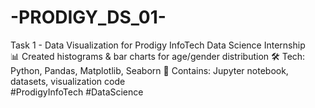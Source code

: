 # -PRODIGY_DS_01-
Task 1 - Data Visualization for Prodigy InfoTech Data Science Internship  
📊 Created histograms &amp; bar charts for age/gender distribution 
🛠 Tech: Python, Pandas, Matplotlib, Seaborn 
📁 Contains: Jupyter notebook, datasets, visualization code  
#ProdigyInfoTech #DataScience
